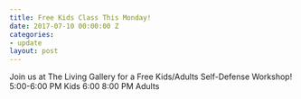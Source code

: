 ```yaml
---
title: Free Kids Class This Monday!
date: 2017-07-10 00:00:00 Z
categories:
- update
layout: post
---
```


Join us at The Living Gallery for a Free Kids/Adults Self-Defense Workshop! 
5:00-6:00 PM Kids
6:00 8:00 PM Adults
